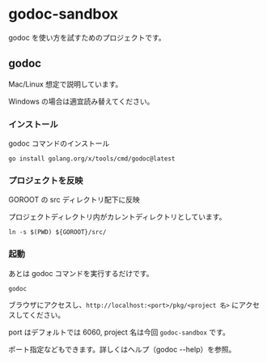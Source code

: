 # godoc-sandbox

godoc を使い方を試すためのプロジェクトです。

## godoc
Mac/Linux 想定で説明しています。

Windows の場合は適宜読み替えてください。

### インストール
godoc コマンドのインストール
```
go install golang.org/x/tools/cmd/godoc@latest
```

### プロジェクトを反映
GOROOT の src ディレクトリ配下に反映

プロジェクトディレクトリ内がカレントディレクトリとしています。
```
ln -s $(PWD) ${GOROOT}/src/
```

### 起動
あとは godoc コマンドを実行するだけです。
```
godoc
```

ブラウザにアクセスし、`http://localhost:<port>/pkg/<project 名>` にアクセスしてください。

port はデフォルトでは 6060, project 名は今回 `godoc-sandbox` です。

ポート指定などもできます。詳しくはヘルプ（godoc --help）を参照。
